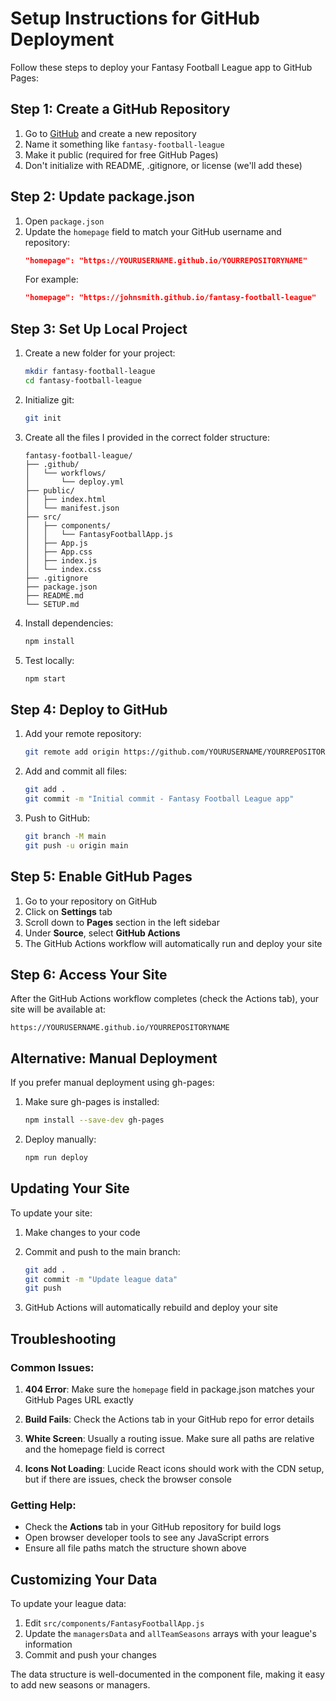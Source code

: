 # Setup Instructions for GitHub Deployment

Follow these steps to deploy your Fantasy Football League app to GitHub Pages:

## Step 1: Create a GitHub Repository

1. Go to [GitHub](https://github.com) and create a new repository
2. Name it something like `fantasy-football-league`
3. Make it public (required for free GitHub Pages)
4. Don't initialize with README, .gitignore, or license (we'll add these)

## Step 2: Update package.json

1. Open `package.json`
2. Update the `homepage` field to match your GitHub username and repository:
   ```json
   "homepage": "https://YOURUSERNAME.github.io/YOURREPOSITORYNAME"
   ```
   For example:
   ```json
   "homepage": "https://johnsmith.github.io/fantasy-football-league"
   ```

## Step 3: Set Up Local Project

1. Create a new folder for your project:
   ```bash
   mkdir fantasy-football-league
   cd fantasy-football-league
   ```

2. Initialize git:
   ```bash
   git init
   ```

3. Create all the files I provided in the correct folder structure:
   ```
   fantasy-football-league/
   ├── .github/
   │   └── workflows/
   │       └── deploy.yml
   ├── public/
   │   ├── index.html
   │   └── manifest.json
   ├── src/
   │   ├── components/
   │   │   └── FantasyFootballApp.js
   │   ├── App.js
   │   ├── App.css
   │   ├── index.js
   │   └── index.css
   ├── .gitignore
   ├── package.json
   ├── README.md
   └── SETUP.md
   ```

4. Install dependencies:
   ```bash
   npm install
   ```

5. Test locally:
   ```bash
   npm start
   ```

## Step 4: Deploy to GitHub

1. Add your remote repository:
   ```bash
   git remote add origin https://github.com/YOURUSERNAME/YOURREPOSITORYNAME.git
   ```

2. Add and commit all files:
   ```bash
   git add .
   git commit -m "Initial commit - Fantasy Football League app"
   ```

3. Push to GitHub:
   ```bash
   git branch -M main
   git push -u origin main
   ```

## Step 5: Enable GitHub Pages

1. Go to your repository on GitHub
2. Click on **Settings** tab
3. Scroll down to **Pages** section in the left sidebar
4. Under **Source**, select **GitHub Actions**
5. The GitHub Actions workflow will automatically run and deploy your site

## Step 6: Access Your Site

After the GitHub Actions workflow completes (check the Actions tab), your site will be available at:
```
https://YOURUSERNAME.github.io/YOURREPOSITORYNAME
```

## Alternative: Manual Deployment

If you prefer manual deployment using gh-pages:

1. Make sure gh-pages is installed:
   ```bash
   npm install --save-dev gh-pages
   ```

2. Deploy manually:
   ```bash
   npm run deploy
   ```

## Updating Your Site

To update your site:

1. Make changes to your code
2. Commit and push to the main branch:
   ```bash
   git add .
   git commit -m "Update league data"
   git push
   ```

3. GitHub Actions will automatically rebuild and deploy your site

## Troubleshooting

### Common Issues:

1. **404 Error**: Make sure the `homepage` field in package.json matches your GitHub Pages URL exactly

2. **Build Fails**: Check the Actions tab in your GitHub repo for error details

3. **White Screen**: Usually a routing issue. Make sure all paths are relative and the homepage field is correct

4. **Icons Not Loading**: Lucide React icons should work with the CDN setup, but if there are issues, check the browser console

### Getting Help:

- Check the **Actions** tab in your GitHub repository for build logs
- Open browser developer tools to see any JavaScript errors
- Ensure all file paths match the structure shown above

## Customizing Your Data

To update your league data:

1. Edit `src/components/FantasyFootballApp.js`
2. Update the `managersData` and `allTeamSeasons` arrays with your league's information
3. Commit and push your changes

The data structure is well-documented in the component file, making it easy to add new seasons or managers.